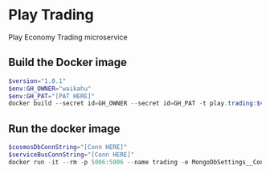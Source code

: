 # Play Trading
Play Economy Trading microservice

## Build the Docker image
```powershell
$version="1.0.1"
$env:GH_OWNER="waikahu"
$env:GH_PAT="[PAT HERE]"
docker build --secret id=GH_OWNER --secret id=GH_PAT -t play.trading:$version .
```

## Run the docker image
```powershell
$cosmosDbConnString="[Conn HERE]"
$serviceBusConnString="[Conn HERE]"
docker run -it --rm -p 5006:5006 --name trading -e MongoDbSettings__ConnectionString=$cosmosDbConnString -e ServiceBusSettings__ConnectionString=$serviceBusConnString -e ServiceSettings__MessageBroker="SERVICEBUS" play.trading:$version
```